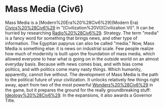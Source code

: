 # Mass Media (Civ6)

Mass Media is a [Modern%20Era%20%28Civ6%29](Modern Era) [Civics%20%28Civ6%29](civic) in "[Civilization%20VI](Civilization VI)". It can be hurried by researching [Radio%20%28Civ6%29](Radio).
Strategy.
The term "media" is a fancy word for something that brings news, and other type of information. The Egyptian papyrus can also be called "media." Now, Mass Media is something else: it is news on industrial scale. Few people realize how much of modernity is built upon the foundation of mass media, which allowed everyone to hear what is going on in the outside world on an almost everyday basis. Because with news comes bias, and with bias come politics, and with politics come many nasty things. Which humanity, apparently, cannot live without.
The development of Mass Media is the path to the political future of your civilization. It unlocks relatively few things right away, apart from two of the most powerful [Wonders%20%28Civ6%29](Wonders) in the game, but it prepares the ground for the really groundbreaking stuff: [Ideology%20%28Civ6%29](Ideology). In the expansions, it also awards a Governor Title.